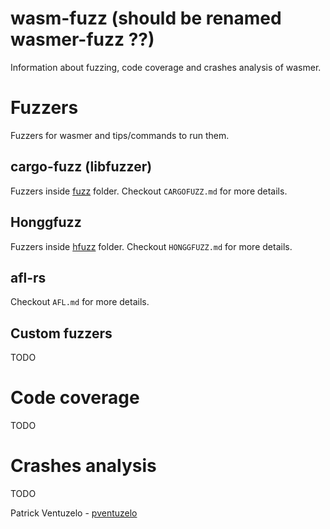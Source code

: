 # wasm-fuzz (should be renamed wasmer-fuzz ??)

Information about fuzzing, code coverage and crashes analysis of wasmer.

# Fuzzers

Fuzzers for wasmer and tips/commands to run them.

## cargo-fuzz (libfuzzer)

Fuzzers inside [fuzz](fuzz) folder.
Checkout `CARGOFUZZ.md` for more details.

## Honggfuzz

Fuzzers inside [hfuzz](hfuzz) folder.
Checkout `HONGGFUZZ.md` for more details.


## afl-rs

Checkout `AFL.md` for more details.

## Custom fuzzers

TODO

# Code coverage

TODO

# Crashes analysis

TODO

Patrick Ventuzelo - [pventuzelo](https://github.com/pventuzelo)